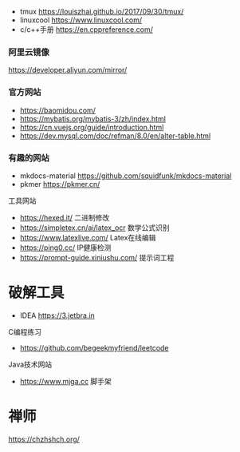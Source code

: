 
- tmux https://louiszhai.github.io/2017/09/30/tmux/
- linuxcool https://www.linuxcool.com/
- c/c++手册 https://en.cppreference.com/

### 阿里云镜像

https://developer.aliyun.com/mirror/

### 官方网站

- https://baomidou.com/
- https://mybatis.org/mybatis-3/zh/index.html
- https://cn.vuejs.org/guide/introduction.html
- https://dev.mysql.com/doc/refman/8.0/en/alter-table.html

### 有趣的网站

- mkdocs-material https://github.com/squidfunk/mkdocs-material
- pkmer https://pkmer.cn/

工具网站
- https://hexed.it/  二进制修改
- https://simpletex.cn/ai/latex_ocr 数学公式识别
- https://www.latexlive.com/  Latex在线编辑
- https://ping0.cc/   IP健康检测
- https://prompt-guide.xiniushu.com/ 提示词工程

# 破解工具

- IDEA https://3.jetbra.in



C编程练习

- https://github.com/begeekmyfriend/leetcode


Java技术网站
- https://www.mjga.cc 脚手架



# 禅师

https://chzhshch.org/
